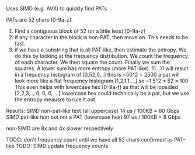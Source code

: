 
Uses SIMD (e.g. AVX) to quickly find PATs

PATs are 52 chars [0-9a-z].

1. Find a contiguous block of 52 (or a little less) [0-9a-z]
2. if any character in the block is non-PAT, then move on. This needs to be fast.
3. if we have a substring that is all PAT-like, then estimate the entropy.
   We do this by looking at the frequency distribution.
   We count the frequency of each character.  We then square the count.
   Finally we sum the squares.  A lower sum has more entropy (more PAT-like).
   11...11 will result in a frequency histogram of [0,52,0,..]
    this is ~50^2 = 2500
   a pat will look more like a flat frequency histogram [1,2,1,1,...]
    so ~1.5^2 * 52 = 100
   This even helps with lowercase hex [0-9a-f] as that will be lopsided
    [2,2,3,.., 0, 0, 0, ...]
   lowercase hex could technically be a pat, but we use the entropy meausre to
   rule it out.

Results:
SIMD non-pat-like text (all uppercase)
  14 us / 100KB = 80 Gbps
SIMD pat-like text but not a PAT (lowercase hex)
  97 us / 100KB = 8 Gbps

non-SIMD are 8x and 4x slower respectively

TODO: don't frequency count until we have all 52 chars confirmed as PAT-like
TODO: SIMD update frequency counts